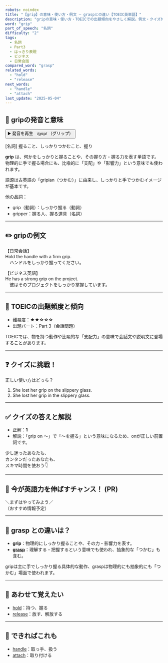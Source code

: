 ```yaml
---
robots: noindex
title: "【grip】の意味・使い方・例文 ― graspとの違い【TOEIC英単語】"
description: "gripの意味・使い方・TOEICでの出題傾向をやさしく解説。例文・クイズ付きでgraspとの違いもわかりやすく学べます。"
word: "grip"
part_of_speech: "名詞"
difficulty: "2"
tags:
  - 名詞
  - Part3
  - はっきり表現
  - ビジネス
  - 日常会話
compared_word: "grasp"
related_words:
  - "hold"
  - "release"
next_words:
  - "handle"
  - "attach"
last_update: "2025-05-04"
---
```


## 🔰 gripの発音と意味

<button class="play-audio" onclick="playTTS('grip')">
  <span class="play-audio-main">
    ▶️ 発音を再生　/grɪp/
  </span>
  <span class="play-audio-sub">
    （グリップ）
  </span>
</button>

[名詞] 握ること、しっかりつかむこと、握り

**grip** は、何かをしっかりと握ることや、その握り方・握る力を表す単語です。物理的に手で握る場合にも、比喩的に「支配」や「影響力」という意味でも使われます。

語源は古英語の「gripian（つかむ）」に由来し、しっかりと手でつかむイメージが基本です。

他の品詞：  
- grip（動詞）：しっかり握る（動詞）
- gripper：握る人、握る道具（名詞）

---

## ✏️ gripの例文

【日常会話】  
Hold the handle with a firm grip.  
　ハンドルをしっかり握ってください。

【ビジネス英語】  
He has a strong grip on the project.  
　彼はそのプロジェクトをしっかり掌握しています。

---

## 🎯 TOEICの出題頻度と傾向

- 難易度：★★☆☆☆
- 出題パート：Part 3（会話問題）

TOEICでは、物を持つ動作や比喩的な「支配力」の意味で会話文や説明文に登場することがあります。

---

## ❓ クイズに挑戦！

正しい使い方はどっち？

1. She lost her grip on the slippery glass.  
2. She lost her grip in the slippery glass.

---

## ✅ クイズの答えと解説

- 正解：**1**
- 解説：「grip on ～」で「～を握る」という意味になるため、onが正しい前置詞です。

少し迷ったあなたも、  
カンタンだったあなたも、  
スキマ時間を使おう👇️

---

## 🚀 今が英語力を伸ばすチャンス！ (PR)

<div class="info-center">
＼まずはやってみよう／<br>  
（おすすめ情報予定）
</div>

---

## 🤔  grasp との違いは？

- **grip**：物理的にしっかり握ることや、その力・影響力を表す。
- **[grasp](/grasp)**：理解する・把握するという意味でも使われ、抽象的な「つかむ」も含む。

gripは主に手でしっかり握る具体的な動作、graspは物理的にも抽象的にも「つかむ」場面で使われます。

---

## 🧩 あわせて覚えたい

- [hold](/hold)：持つ、握る
- [release](/release)：放す、解放する

---

## 📖 できればこれも

- [handle](/handle)：取っ手、扱う
- [attach](/attach)：取り付ける

<!-- cvid: aid17_bid08 -->
